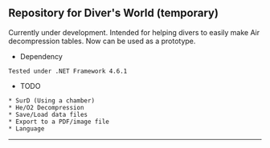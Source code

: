 ## Repository for Diver's World (temporary)

Currently under development. Intended for helping divers to easily make Air decompression tables.
Now can be used as a prototype.

* Dependency
```
Tested under .NET Framework 4.6.1
```

* TODO
```
* SurD (Using a chamber)
* He/O2 Decompression
* Save/Load data files
* Export to a PDF/image file
* Language
```

------------------------------------------------------------------------------------------
